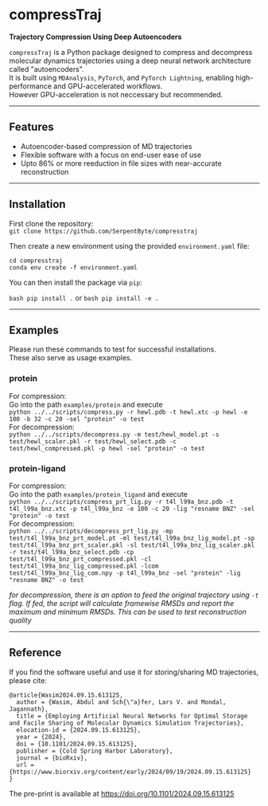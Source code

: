 # compressTraj

**Trajectory Compression Using Deep Autoencoders**

`compressTraj` is a Python package designed to compress and decompress molecular dynamics trajectories using a deep neural network 
architecture called "autoencoders". </br>
It is built using `MDAnalysis`, `PyTorch`, and `PyTorch Lightning`, enabling high-performance and GPU-accelerated workflows.</br>
However GPU-acceleration is not neccessary but recommended.

---

## Features

- Autoencoder-based compression of MD trajectories
- Flexible software with a focus on end-user ease of use
- Upto 86% or more reeduction in file sizes with near-accurate reconstruction

---

## Installation
First clone the repository:</br>
`git clone https://github.com/SerpentByte/compresstraj`

Then create a new environment using the provided `environment.yaml` file:
```
cd compresstraj
conda env create -f environment.yaml
```

You can then install the package via `pip`:

`bash pip install .` or `bash pip install -e .`



---

## Examples
Please run these commands to test for successful installations.</br>
These also serve as usage examples.

### protein
For compression:</br>
Go into the path `examples/protein` and execute</br>
```python ../../scripts/compress.py -r hewl.pdb -t hewl.xtc -p hewl -e 100 -b 32 -c 20 -sel "protein" -o test```</br>
For decompression:</br>
```python ../../scripts/decompress.py -m test/hewl_model.pt -s test/hewl_scaler.pkl -r test/hewl_select.pdb -c test/hewl_compressed.pkl -p hewl -sel "protein" -o test```

### protein-ligand
For compression:</br>
Go into the path `examples/protein_ligand` and execute</br>
```python ../../scripts/compress_prt_lig.py -r t4l_l99a_bnz.pdb -t t4l_l99a_bnz.xtc -p t4l_l99a_bnz -e 100 -c 20 -lig "resname BNZ" -sel "protein" -o test```</br>
For decompression:</br>
```python ../../scripts/decompress_prt_lig.py -mp test/t4l_l99a_bnz_prt_model.pt -ml test/t4l_l99a_bnz_lig_model.pt -sp test/t4l_l99a_bnz_prt_scaler.pkl -sl test/t4l_l99a_bnz_lig_scaler.pkl -r test/t4l_l99a_bnz_select.pdb -cp test/t4l_l99a_bnz_prt_compressed.pkl -cl test/t4l_l99a_bnz_lig_compressed.pkl -lcom test/t4l_l99a_bnz_lig_com.npy -p t4l_l99a_bnz -sel "protein" -lig "resname BNZ" -o test```

_for decompression, there is an option to feed the original trajectory using `-t` flag. If fed, the script will calculate framewise RMSDs and report the maximum and minimum RMSDs. This can be used to test reconstruction quality_

---

## Reference
If you find the software useful and use it for storing/sharing MD trajectories, please cite:</br>
```
@article{Wasim2024.09.15.613125,
  author = {Wasim, Abdul and Sch{\"a}fer, Lars V. and Mondal, Jagannath},
  title = {Employing Artificial Neural Networks for Optimal Storage and Facile Sharing of Molecular Dynamics Simulation Trajectories},
  elocation-id = {2024.09.15.613125},
  year = {2024},
  doi = {10.1101/2024.09.15.613125},
  publisher = {Cold Spring Harbor Laboratory},
  journal = {bioRxiv},
  url = {https://www.biorxiv.org/content/early/2024/09/19/2024.09.15.613125}
}
```

The pre-print is available at https://doi.org/10.1101/2024.09.15.613125